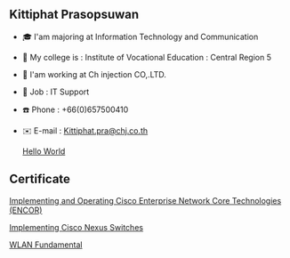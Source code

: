 ## Kittiphat Prasopsuwan
+ 🎓 I'am majoring at Information Technology and Communication
+ 🏫 My college is : Institute of Vocational Education : Central Region 5
+ 🏢 I'am working at Ch injection CO,.LTD.
+ 💼 Job : IT Support
+ ☎️ Phone : +66(0)657500410
+ ✉️ E-mail : Kittiphat.pra@chj.co.th

  [Hello World](HelloWorld.md)

## Certificate

  [Implementing and Operating Cisco Enterprise Network Core Technologies (ENCOR)](CERTENCOR.md)
  
  [Implementing Cisco Nexus Switches](CERTNEXUS.md)
  
  [WLAN Fundamental](CERTWLAN.md)
